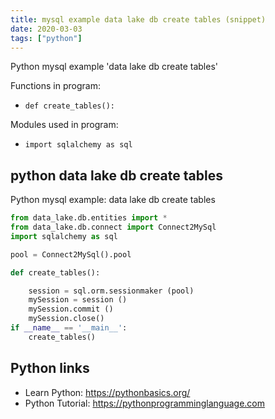 ```yaml
---
title: mysql example data lake db create tables (snippet)
date: 2020-03-03
tags: ["python"]
---
```

Python mysql example 'data lake db create tables'

Functions in program: 
* `def create_tables():`

Modules used in program: 
* `import sqlalchemy as sql`

## python data lake db create tables

Python mysql example: data lake db create tables

```python
from data_lake.db.entities import *
from data_lake.db.connect import Connect2MySql
import sqlalchemy as sql

pool = Connect2MySql().pool

def create_tables():

    session = sql.orm.sessionmaker (pool)
    mySession = session ()
    mySession.commit ()
    mySession.close()
if __name__ == '__main__':
    create_tables()


```

## Python links

- Learn Python: https://pythonbasics.org/
- Python Tutorial: https://pythonprogramminglanguage.com
